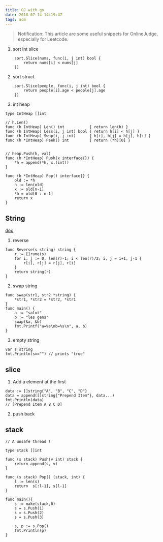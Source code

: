 ```yaml
---
title: OJ with go
date: 2018-07-14 14:19:47
tags: acm
---
```



> Notification:
> This article are some useful snippets for OnlineJudge, especially for Leetcode.


1. sort int slice

```
	sort.Slice(nums, func(i, j int) bool {
		return nums[i] < nums[j]
	})
```

2. sort struct

```
	sort.Slice(people, func(i, j int) bool {
		return people[i].age < people[j].age
	})
```

3. int heap
```
type IntHeap []int

// h.Len()
func (h IntHeap) Len() int           { return len(h) }
func (h IntHeap) Less(i, j int) bool { return h[i] < h[j] }
func (h IntHeap) Swap(i, j int)      { h[i], h[j] = h[j], h[i] }
func (h *IntHeap) Peek() int         { return (*h)[0] }


// heap.Push(h, val)
func (h *IntHeap) Push(x interface{}) {
	*h = append(*h, x.(int))
}

func (h *IntHeap) Pop() interface{} {
	old := *h
	n := len(old)
	x := old[n-1]
	*h = old[0 : n-1]
	return x
}
```



## String
[doc](https://golang.org/pkg/strings/?m=all)

1. reverse
```
func Reverse(s string) string {
	r := []rune(s)
	for i, j := 0, len(r)-1; i < len(r)/2; i, j = i+1, j-1 {
		r[i], r[j] = r[j], r[i]
	}
	return string(r)
}
```
2. swap string
```
func swap(str1, str2 *string) {
    *str1, *str2 = *str2, *str1
}
func main() {
    a := "salut"
    b := "les gens"
    swap(&a, &b)
    fmt.Printf("a=%s\nb=%s\n", a, b)
}
```

3. empty string
```
var s string
fmt.Println(s=="") // prints "true"
```

## slice
1. Add a element at the first
```
data := []string{"A", "B", "C", "D"}
data = append([]string{"Prepend Item"}, data...)
fmt.Println(data)
// [Prepend Item A B C D]
```
2. push back

## stack
```
// A unsafe thread !

type stack []int

func (s stack) Push(v int) stack {
    return append(s, v)
}

func (s stack) Pop() (stack, int) {
    l := len(s)
    return  s[:l-1], s[l-1]
}

func main(){
    s := make(stack,0)
    s = s.Push(1)
    s = s.Push(2)
    s = s.Push(3)

    s, p := s.Pop()
    fmt.Println(p)
}
```
